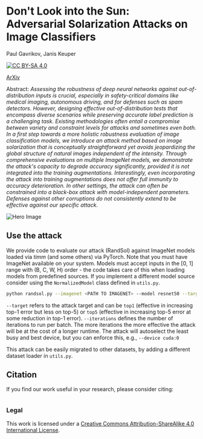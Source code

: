 # Don't Look into the Sun: <br> Adversarial Solarization Attacks on Image Classifiers
Paul Gavrikov, Janis Keuper

[![CC BY-SA 4.0][cc-by-sa-shield]][cc-by-sa]

<!-- Presented at: [Conference] -->

<!-- [Paper]() | -->
[ArXiv]() 
<!-- Presented at: | [HQ Poster]() | [Talk]() -->


Abstract: *Assessing the robustness of deep neural networks against out-of-distribution inputs is crucial, especially in safety-critical domains like medical imaging, autonomous driving, and for defenses such as spam detectors. However, designing effective out-of-distribution tests that encompass diverse scenarios while preserving accurate label prediction is a challenging task. Existing methodologies often entail a compromise between variety and constraint levels for attacks and sometimes even both. In a first step towards a more holistic robustness evaluation of image classification models, we introduce an attack method based on image solarization that is conceptually straightforward yet avoids jeopardizing the global structure of natural images independent of the intensity. Through comprehensive evaluations on multiple ImageNet models, we demonstrate the attack's capacity to degrade accuracy significantly, provided it is not integrated into the training augmentations. Interestingly, even incorporating the attack into training augmentations does not offer full immunity to accuracy deterioration. In other settings, the attack can often be constrained into a black-box attack with model-independent parameters. Defenses against other corruptions do not consistently extend to be effective against our specific attack.*


[cc-by-sa]: http://creativecommons.org/licenses/by-sa/4.0/
[cc-by-sa-image]: https://licensebuttons.net/l/by-sa/4.0/88x31.png
[cc-by-sa-shield]: https://img.shields.io/badge/License-CC%20BY--SA%204.0-lightgrey.svg

![Hero Image]()


## Use the attack

We provide code to evaluate our attack (RandSol) against ImageNet models loaded via *timm* (and some others) via PyTorch. Note that you must have ImageNet available on your system. Models must accept inputs in the [0, 1] range with (B, C, W, H) order - the code takes care of this when loading models from predefined sources. If you implement a different model source consider using the `NormalizedModel` class defined in `utils.py`.

```bash
python randsol.py --imagenet <PATH TO IMAGENET> --model resnet50 --target top1 --iterations 10
```
`--target` refers to the attack target and can be `top1` (effective in increasing top-1 error but less on top-5) or `top5` (effective in increasing top-5 error at some reduction in top-1 error).
`--iterations` defines the number of iterations to run per batch. The more iterations the more effective the attack will be at the cost of a longer runtime.
The attack will autoselect the least busy and best device, but you can enforce this, e.g., `--device cuda:0`


This attack can be easily migrated to other datasets, by adding a different dataset loader in `utils.py`.

## Citation 

If you find our work useful in your research, please consider citing:

```

```

### Legal
This work is licensed under a
[Creative Commons Attribution-ShareAlike 4.0 International License][cc-by-sa].
